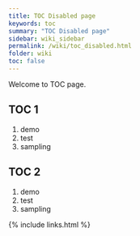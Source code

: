 ```yaml
---
title: TOC Disabled page
keywords: toc
summary: "TOC Disabled page"
sidebar: wiki_sidebar
permalink: /wiki/toc_disabled.html
folder: wiki
toc: false
---
```


Welcome to TOC page.

## TOC 1

1. demo
2. test
3. sampling

## TOC 2

1. demo
2. test
3. sampling


{% include links.html %}
